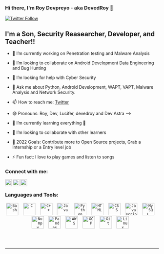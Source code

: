 ### Hi there, I'm Roy Devpreyo - aka DevedRoy 👋 


[![Twitter Follow](https://img.shields.io/twitter/follow/DevedRoy?color=1DA1F2&logo=twitter&style=for-the-badge)](https://twitter.com/intent/follow?original_referer=https%3A%2F%2Fgithub.com%2FcodeSTACKr&screen_name=DevedRoy)

## I'm a Son, Security Reasearcher, Developer, and Teacher!!

- 🔭 I’m currently working on Penetration testing and Malware Analysis
- 👯 I’m looking to collaborate on Android Development Data Engineering and Bug Hunting
- 🤔 I’m looking for help with Cyber Security
- 💬 Ask me about Python, Android Development, WAPT, VAPT, Malware Analysis and Network Security.
- 📫 How to reach me: [Twitter][twitter] 
- 😄 Pronouns: Roy, Dev, Lucifer, devedroy and Dev Astra
-->


- 🌱 I’m currently learning everything 🤣
- 👯 I’m looking to collaborate with other learners
- 🥅 2022 Goals: Contribute more to Open Source projects, Grab a Internship or a Entry level job
- ⚡ Fun fact: I love to play games and listen to songs

### Connect with me:


[<img align="left" alt="codeSTACKr | Twitter" width="22px" src="https://cdn.jsdelivr.net/npm/simple-icons@v3/icons/twitter.svg" />][twitter]
[<img align="left" alt="codeSTACKr | LinkedIn" width="22px" src="https://cdn.jsdelivr.net/npm/simple-icons@v3/icons/linkedin.svg" />][linkedin]
[<img align="left" alt="codeSTACKr | Instagram" width="22px" src="https://cdn.jsdelivr.net/npm/simple-icons@v3/icons/instagram.svg" />][instagram]

<br />

### Languages and Tools:
<p align=center>
<code><img alt="Bash" width="40px" src="https://cdn.jsdelivr.net/gh/devicons/devicon/icons/bash/bash-original.svg" /></code>&nbsp;&nbsp;&nbsp;
<code><img alt="C" width="40px" src="https://cdn.jsdelivr.net/gh/devicons/devicon/icons/c/c-original.svg" /></code>&nbsp;&nbsp;&nbsp;
<code><img alt="C++" width="40px" src="https://cdn.jsdelivr.net/gh/devicons/devicon/icons/cplusplus/cplusplus-original.svg" /></code>&nbsp;&nbsp;&nbsp;
<code><img alt="Java" width="40px" src="https://cdn.jsdelivr.net/gh/devicons/devicon/icons/java/java-original.svg" /></code>&nbsp;&nbsp;&nbsp;
<code><img alt="Python" width="40px" src="https://cdn.jsdelivr.net/gh/devicons/devicon/icons/python/python-original.svg" /></code>&nbsp;&nbsp;&nbsp;
<code><img alt="HTML" width="40px" src="https://cdn.jsdelivr.net/gh/devicons/devicon/icons/html5/html5-original.svg" /></code>&nbsp;&nbsp;&nbsp;
<code><img alt="CSS" width="40px" src="https://cdn.jsdelivr.net/gh/devicons/devicon/icons/css3/css3-original.svg" /></code>&nbsp;&nbsp;&nbsp;
<code><img alt="Javascript" width="40px" src="https://cdn.jsdelivr.net/gh/devicons/devicon/icons/javascript/javascript-original.svg" /></code>&nbsp;&nbsp;&nbsp;
<code><img alt="MySQL" width="40px" src="https://cdn.jsdelivr.net/gh/devicons/devicon/icons/mysql/mysql-original.svg" /></code>&nbsp;&nbsp;&nbsp;
<code><img alt="Numpy" width="40px" src="https://cdn.jsdelivr.net/gh/devicons/devicon/icons/numpy/numpy-original.svg" /></code>&nbsp;&nbsp;&nbsp;
<code><img alt="Pandas" width="40px" src="https://cdn.jsdelivr.net/gh/devicons/devicon/icons/pandas/pandas-original.svg" /></code>&nbsp;&nbsp;&nbsp;
<code><img alt="AWS" width="40px" src="https://cdn.jsdelivr.net/gh/devicons/devicon/icons/amazonwebservices/amazonwebservices-original.svg" /></code>&nbsp;&nbsp;&nbsp;
<code><img alt="GCP" width="40px" src="https://cdn.jsdelivr.net/gh/devicons/devicon/icons/googlecloud/googlecloud-original.svg" /></code>&nbsp;&nbsp;&nbsp;
<code><img alt="Git" width="40px" src="https://cdn.jsdelivr.net/gh/devicons/devicon/icons/git/git-original.svg" /></code>&nbsp;&nbsp;&nbsp;
<code><img alt="Linux" width="40px" src="https://cdn.jsdelivr.net/gh/devicons/devicon/icons/linux/linux-original.svg" /></code>&nbsp;&nbsp;&nbsp;
</p>


<br />
<br />

---





[twitter]: https://twitter.com/DevedRoy
[instagram]: https://instagram.com/cr1m3_p4r7n3r
[linkedin]: https://linkedin.com/in/devpreyo-roy/
